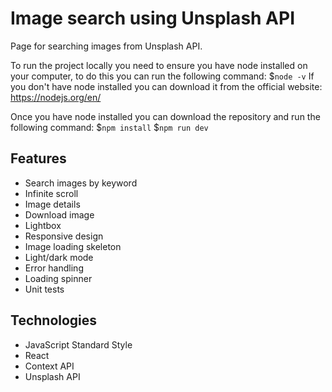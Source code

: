 # Image search using Unsplash API

Page for searching images from Unsplash API.

To run the project locally you need to ensure you have node installed on your computer, to do this you can run the following command:
$`node -v`
If you don't have node installed you can download it from the official website: https://nodejs.org/en/

Once you have node installed you can download the repository and run the following command:
$`npm install`
$`npm run dev`

## Features
- Search images by keyword
- Infinite scroll
- Image details
- Download image
- Lightbox
- Responsive design
- Image loading skeleton
- Light/dark mode
- Error handling
- Loading spinner
- Unit tests

## Technologies
- JavaScript Standard Style
- React
- Context API
- Unsplash API
